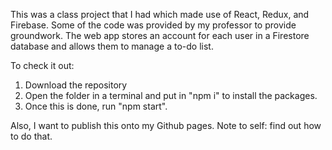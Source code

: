 This was a class project that I had which made use of React, Redux, and Firebase. Some of the code was provided by my professor to provide groundwork. The web app stores an account for each user in a Firestore database and allows them to manage a to-do list.


To check it out:

1. Download the repository
2. Open the folder in a terminal and put in "npm i" to install the packages.
3. Once this is done, run "npm start".


Also, I want to publish this onto my Github pages. Note to self: find out how to do that.
